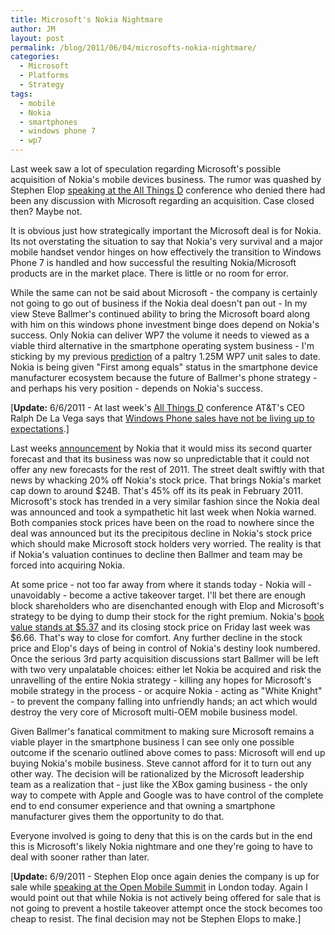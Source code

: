 ```yaml
---
title: Microsoft's Nokia Nightmare
author: JM
layout: post
permalink: /blog/2011/06/04/microsofts-nokia-nightmare/
categories:
  - Microsoft
  - Platforms
  - Strategy
tags:
  - mobile
  - Nokia
  - smartphones
  - windows phone 7
  - wp7
---
```

Last week saw a lot of speculation regarding Microsoft's possible acquisition of Nokia's mobile devices business. The rumor was quashed by Stephen Elop <a href="http://blogs.forbes.com/ericsavitz/2011/06/01/d9-nokia-ceo-elop-flat-out-denies-rumors-microsoft-to-buy-hardware-unit%2F" target="_blank">speaking at the All Things D</a> conference who denied there had been any discussion with Microsoft regarding an acquisition. Case closed then? Maybe not.<!--more-->

It is obvious just how strategically important the Microsoft deal is for Nokia. Its not overstating the situation to say that Nokia's very survival and a major mobile handset vendor hinges on how effectively the transition to Windows Phone 7 is handled and how successful the resulting Nokia/Microsoft products are in the market place. There is little or no room for error.

While the same can not be said about Microsoft - the company is certainly not going to go out of business if the Nokia deal doesn't pan out - In my view Steve Ballmer's continued ability to bring the Microsoft board along with him on this windows phone investment binge does depend on Nokia's success. Only Nokia can deliver WP7 the volume it needs to viewed as a viable third alternative in the smartphone operating system business - I'm sticking by my previous <a href=" http://www.adamalthus.com/2011/01/sinofskys-power-play/" target="_blank">prediction</a> of a paltry 1.25M WP7 unit sales to date. Nokia is being given "First among equals" status in the smartphone device manufacturer ecosystem because the future of Ballmer's phone strategy - and perhaps his very position - depends on Nokia's success.

[**Update:** 6/6/2011 - At last week's <a href="http://allthingsd.com/" target="_blank">All Things D</a> conference AT&T's CEO Ralph De La Vega says that <a href="http://allthingsd.com/20110604/exclusive-atts-ralph-de-la-vega-on-which-smartphones-are-winning/" target="_blank">Windows Phone sales have not be living up to expectations</a>.]

Last weeks <a href="http://investors.nokia.com/phoenix.zhtml?c=107224&p=irol-newsArticle&ID=1569385&highlight=" target="_blank">announcement</a> by Nokia that it would miss its second quarter forecast and that its business was now so unpredictable that it could not offer any new forecasts for the rest of 2011. The street dealt swiftly with that news by whacking 20% off Nokia's stock price. That brings Nokia's market cap down to around $24B. That's 45% off its its peak in February 2011. Microsoft's stock has trended in a very similar fashion since the Nokia deal was announced and took a sympathetic hit last week when Nokia warned. Both companies stock prices have been on the road to nowhere since the deal was announced but its the precipitous decline in Nokia's stock price which should make Microsoft stock holders very worried. The reality is that if Nokia's valuation continues to decline then Ballmer and team may be forced into acquiring Nokia.

At some price - not too far away from where it stands today - Nokia will - unavoidably - become a active takeover target. I'll bet there are enough block shareholders who are disenchanted enough with Elop and Microsoft's strategy to be dying to dump their stock for the right premium. Nokia's <a href="http://finapps.forbes.com/finapps/jsp/finance/compinfo/Ratios.jsp?tkr=nok" target="_blank">book value stands at $5.37</a> and its closing stock price on Friday last week was $6.66. That's way to close for comfort. Any further decline in the stock price and Elop's days of being in control of Nokia's destiny look numbered. Once the serious 3rd party acquisition discussions start Ballmer will be left with two very unpalatable choices: either let Nokia be acquired and risk the unravelling of the entire Nokia strategy - killing any hopes for Microsoft's mobile strategy in the process - or acquire Nokia - acting as "White Knight" - to prevent the company falling into unfriendly hands; an act which would destroy the very core of Microsoft multi-OEM mobile business model.

Given Ballmer's fanatical commitment to making sure Microsoft remains a viable player in the smartphone business I can see only one possible outcome if the scenario outlined above comes to pass: Microsoft will end up buying Nokia's mobile business. Steve cannot afford for it to turn out any other way. The decision will be rationalized by the Microsoft leadership team as a realization that - just like the XBox gaming business - the only way to compete with Apple and Google was to have control of the complete end to end consumer experience and that owning a smartphone manufacturer gives them the opportunity to do that.

Everyone involved is going to deny that this is on the cards but in the end this is Microsoft's likely Nokia nightmare and one they're going to have to deal with sooner rather than later.

[**Update:** 6/9/2011 - Stephen Elop once again denies the company is up for sale while <a href="http://mashable.com/2011/06/09/nokia-ceo-denies-acquisition-rumors/?utm_source=feedburner&utm_medium=feed&utm_campaign=Feed%3A+Mashable+%28Mashable%29" target="_blank">speaking at the Open Mobile Summit</a> in London today. Again I would point out that while Nokia is not actively being offered for sale that is not going to prevent a hostile takeover attempt once the stock becomes too cheap to resist. The final decision may not be Stephen Elops to make.]
